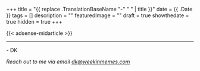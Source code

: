 +++
title = "{{ replace .TranslationBaseName "-" " " | title }}"
date = {{ .Date }}
tags = []
description = ""
featuredImage = ""
draft = true
showthedate = true
hidden = true
+++

{{< adsense-midarticle >}}

---
\- DK

*Reach out to me via email [dk@weekinmemes.com](mailto:dk@weekinmemes.com)*